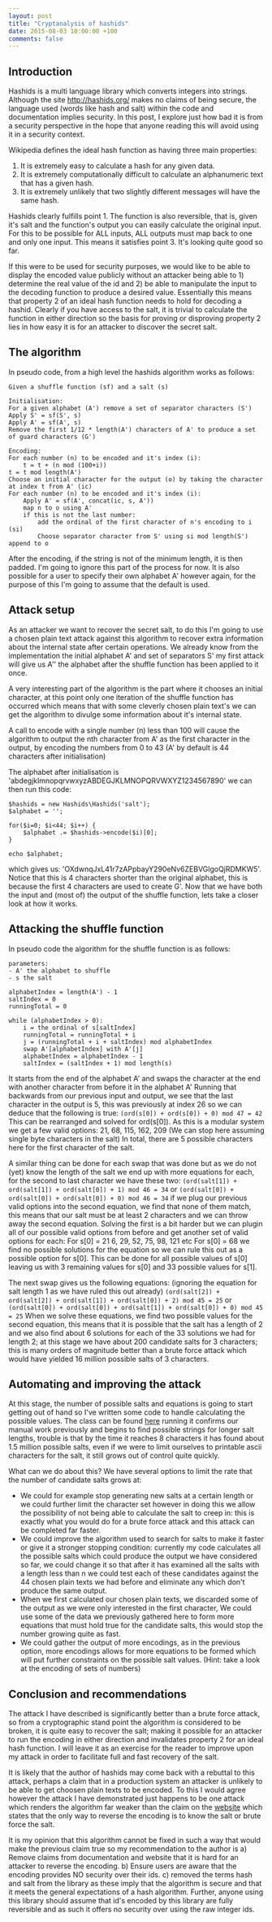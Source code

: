 ```yaml
---
layout: post
title: "Cryptanalysis of hashids"
date: 2015-08-03 10:00:00 +100
comments: false
---
```


## Introduction 

Hashids is a multi language library which converts integers into strings. Although the site http://hashids.org/ makes no
claims of being secure, the language used (words like hash and salt) within the code and documentation implies security.
In this post, I explore just how bad it is from a security perspective in the hope that anyone reading this will avoid
using it in a security context.

Wikipedia defines the ideal hash function as having three main properties:

1. It is extremely easy to calculate a hash for any given data.
2. It is extremely computationally difficult to calculate an alphanumeric text that has a given hash.
3. It is extremely unlikely that two slightly different messages will have the same hash.

Hashids clearly fulfills point 1. The function is also reversible, that is, given it's salt and the function's output 
you can easily calculate the original input. For this to be possible for ALL inputs, ALL outputs must map back to one 
and only one  input. This means it satisfies point 3. It's looking quite good so far.

If this were to be used for security purposes, we would like to be able to display the encoded value publicly without an
attacker being able to 1) determine the real value of the id and 2) be able to manipulate the input to the decoding 
function to produce a desired value. Essentially this means that property 2 of an ideal hash function needs to hold for
decoding a hashid. Clearly if you have access to the salt, it is trivial to calculate the function in either direction 
so the basis for proving or disproving property 2 lies in how easy it is for an attacker to discover the secret salt.

## The algorithm

In pseudo code, from a high level the hashids algorithm works as follows:

```
Given a shuffle function (sf) and a salt (s)

Initialisation: 
For a given alphabet (A') remove a set of separator characters (S') 
Apply S' = sf(S', s)
Apply A' = sf(A', s)
Remove the first 1/12 * length(A') characters of A' to produce a set of guard characters (G')

Encoding:
For each number (n) to be encoded and it's index (i):
    t = t + (n mod (100+i))
t = t mod length(A')
Choose an initial character for the output (o) by taking the character at index t from A' (ic)
For each number (n) to be encoded and it's index (i):
    Apply A' = sf(A', concat(ic, s, A'))
    map n to o using A'
    if this is not the last number:
        add the ordinal of the first character of n's encoding to i (si)
        Choose separator character from S' using si mod length(S') append to o
```
        
After the encoding, if the string is not of the minimum length, it is then padded. I'm going to ignore this part of the 
process for now. It is also possible for a user to specify their own alphabet A' however again, for the purpose of this
I'm going to assume that the default is used.

## Attack setup

As an attacker we want to recover the secret salt, to do this I'm going to use a chosen plain text attack against this 
algorithm to recover extra information about the internal state after certain operations. We already know from the 
implementation the initial alphabet A' and set of separators S' my first attack will give us A'' the alphabet after the
shuffle function has been applied to it once.

A very interesting part of the algorithm is the part where it chooses an initial character, at this point only one
iteration of the shuffle function has occurred which means that with some cleverly chosen plain text's we can get the 
algorithm to divulge some information about it's internal state.

A call to encode with a single number (n) less than 100 will cause the algorithm to output the nth character from A' as 
the first character in the output, by encoding the numbers from 0 to 43 (A' by default is 44 characters after 
initialisation)                       
                                      
The alphabet after initialisation is 'abdegjklmnopqrvwxyzABDEGJKLMNOPQRVWXYZ1234567890' we can then run this code:

```
$hashids = new Hashids\Hashids('salt');
$alphabet = '';

for($i=0; $i<44; $i++) {
    $alphabet .= $hashids->encode($i)[0];
}

echo $alphabet;
```

which gives us: 'OXdwnqJxL41r7zAPpbayY290eNv6ZEBVGlgoQjRDMKW5'. Notice that this is 4 characters shorter than the original
alphabet, this is because the first 4 characters are used to create G'. Now that we have both the input and (most of) the
output of the shuffle function, lets take a closer look at how it works.

## Attacking the shuffle function

In pseudo code the algorithm for the shuffle function is as follows:

```
parameters: 
- A' the alphabet to shuffle
- s the salt

alphabetIndex = length(A') - 1
saltIndex = 0
runningTotal = 0

while (alphabetIndex > 0):
    i = the ordinal of s[saltIndex]
    runningTotal = runningTotal + i
    j = (runningTotal + i + saltIndex) mod alphabetIndex
    swap A'[alphabetIndex] with A'[j]
    alphabetIndex = alphabetIndex - 1
    saltIndex = (saltIndex + 1) mod length(s) 

```

It starts from the end of the alphabet A' and swaps the character at the end with another character from before it in the
alphabet A' Running that backwards from our previous input and output, we see that the last character in the output is 5, 
this was previously at index 26 so we can deduce that the following is true: 
```(ord(s[0]) + ord(s[0]) + 0) mod 47 = 42 ``` This can be rearranged and solved for ord(s[0]). As this is a modular 
system we get a few valid options: 21, 68, 115, 162, 209 (We can stop here assuming single byte characters in the 
salt) In total, there are 5 possible characters here for the first character of the salt.

A similar thing can be done for each swap that was done but as we do not (yet) know the length of the salt we end up with
more equations for each, for the second to last character we have these two:
```(ord(salt[1]) + ord(salt[1]) + ord(salt[0]) + 1) mod 46 = 34``` or
```(ord(salt[0]) + ord(salt[0]) + ord(salt[0]) + 0) mod 46 = 34``` if we plug our previous valid options into the second
equation, we find that none of them match, this means that our salt must be at least 2 characters and we can throw away 
the second equation. Solving the first is a bit harder but we can plugin all of our possible valid options from before 
and get another set of valid options for each: For s[0] = 21 6, 29, 52, 75, 98, 121 etc For s[0] = 68 we find no possible
solutions for the equation so we can rule this out as a possible option for s[0]. This can be done for all possible values
of s[0] leaving us with 3 remaining values for s[0] and 33 possible values for s[1].

The next swap gives us the following equations: (ignoring the equation for salt length 1 as we have ruled this out
already) 
```(ord(salt[2]) + ord(salt[2]) + ord(salt[1]) + ord(salt[0]) + 2) mod 45 = 25``` or 
```(ord(salt[0]) + ord(salt[0]) + ord(salt[1]) + ord(salt[0]) + 0) mod 45 = 25``` When we solve these equations, we find
two possible values for the second equation, this means that it is possible that the salt has a length of 2 and we also
find about 6 solutions for each of the 33 solutions we had for length 2; at this stage we have about 200 candidate salts
for 3 characters; this is many orders of magnitude better than a brute force attack which would have yielded 16 million
possible salts of 3 characters.

## Automating and improving the attack

At this stage, the number of possible salts and equations is going to start getting out of hand so I've written some code
to handle calculating the possible values. The class can be found [here](https://gist.github.com/carnage/dcb3d5846ad80dbfa9a3) 
running it confirms our manual work previously and begins to find possible strings for longer salt lengths, trouble is 
that by the time it reaches 8 characters it has found about 1.5 million possible salts, even if we were to limit 
ourselves to printable ascii characters for the salt, it still grows out of control quite quickly. 

What can we do about this? We have several options to limit the rate that the number of candidate salts grows at: 

* We could for example stop generating new salts at a certain length or we could further limit the character set however in 
doing this we allow the possibility of not being able to calculate the salt to creep in: this is exactly what you would
do for a brute force attack and this attack can be completed far faster. 
* We could improve the algorithm used to search for salts to make it faster or give it a stronger stopping condition: 
currently my code calculates all the possible salts which could produce the output we have considered so far, we could 
change it so that after it has examined all the salts with a length less than n we could test each of these candidates 
against the 44 chosen plain texts we had before and eliminate any which don't produce the same output.
* When we first calculated our chosen plain texts, we discarded some of the output as we were only interested in the first
character, We could use some of the data we previously gathered here to form more equations that must hold true for the
candidate salts, this would stop the number growing quite as fast.
* We could gather the output of more encodings, as in the previous option, more encodings allows for more equations to be
 formed which will put further constraints on the possible salt values. (Hint: take a look at the encoding of sets of numbers)
 
## Conclusion and recommendations
 
 The attack I have described is significantly better than a brute force attack, so from a cryptographic stand point the
 algorithm is considered to be broken, it is quite easy to recover the salt; making it possible for an attacker to run the
 encoding in either direction and invalidates property 2 for an ideal hash function. I will leave it as an exercise for
 the reader to improve upon my attack in order to facilitate full and fast recovery of the salt.
 
 It is likely that the author of hashids may come back with a rebuttal to this attack, perhaps a claim that in a production
 system an attacker is unlikely to be able to get choosen plain texts to be encoded. To this I would agree however the 
 attack I have demonstrated just happens to be one attack which renders the algorithm far weaker than the claim on the
 [website](https://github.com/hashids/hashids.github.io/blob/7ec6505a2070842cdcf3c0537222e624ee81e240/index.html) which 
 states that the only way to reverse the encoding is to know the salt or brute force the salt.
 
 It is my opinion that this algorithm cannot be fixed in such a way that would make the previous claim true so my 
 recommendation to the author is a) Remove claims from documentation and website that it is hard for an attacker to 
 reverse the encoding. b) Ensure users are aware that the encoding provides NO security over their ids. c) removed the
 terms hash and salt from the library as these imply that the algorithm is secure and that it meets the general expectations
 of a hash algorithm. Further, anyone using this library should assume that id's encoded by this library are fully 
 reversible and as such it offers no security over using the raw integer ids.

